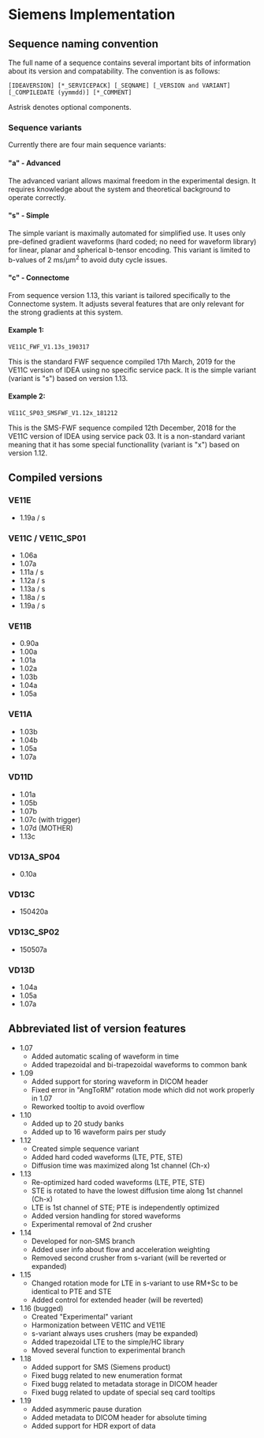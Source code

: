 # Siemens Implementation

## Sequence naming convention
The full name of a sequence contains several important bits of information about its version and compatability. The convention is as follows:

    [IDEAVERSION] [*_SERVICEPACK] [_SEQNAME] [_VERSION and VARIANT] [_COMPILEDATE (yymmdd)] [*_COMMENT]

Astrisk denotes optional components.

### Sequence variants
Currently there are four main sequence variants: 
#### "a" - Advanced
The advanced variant allows maximal freedom in the experimental design. It requires knowledge about the system and theoretical background to operate correctly.

#### "s" - Simple
The simple variant is maximally automated for simplified use. It uses only pre-defined gradient waveforms (hard coded; no need for waveform library) for linear, planar and spherical b-tensor encoding. This variant is limited to b-values of 2 ms/µm<sup>2</sup> to avoid duty cycle issues. 

#### "c" - Connectome
From sequence version 1.13, this variant is tailored specifically to the Connectome system. It adjusts several features that are only relevant for the strong gradients at this system.

#### Example 1:
    VE11C_FWF_V1.13s_190317
This is the standard FWF sequence compiled 17th March, 2019 for the VE11C version of IDEA using no specific service pack. It is the simple variant (variant is "s") based on version 1.13.

#### Example 2:
    VE11C_SP03_SMSFWF_V1.12x_181212
This is the SMS-FWF sequence compiled 12th December, 2018 for the VE11C version of IDEA using service pack 03. It is a non-standard variant meaning that it has some special functionallity (variant is "x") based on version 1.12.

## Compiled versions

### VE11E
* 1.19a / s

### VE11C / VE11C_SP01
* 1.06a
* 1.07a
* 1.11a / s
* 1.12a / s
* 1.13a / s
* 1.18a / s
* 1.19a / s

### VE11B
* 0.90a
* 1.00a
* 1.01a
* 1.02a
* 1.03b
* 1.04a
* 1.05a

### VE11A
* 1.03b
* 1.04b
* 1.05a
* 1.07a

### VD11D
* 1.01a
* 1.05b
* 1.07b
* 1.07c (with trigger)
* 1.07d (MOTHER)
* 1.13c

### VD13A_SP04
* 0.10a

### VD13C
* 150420a

### VD13C_SP02
* 150507a

### VD13D
* 1.04a
* 1.05a
* 1.07a

## Abbreviated list of version features
* 1.07
  * Added automatic scaling of waveform in time
  * Added trapezoidal and bi-trapezoidal waveforms to common bank
* 1.09
  * Added support for storing waveform in DICOM header
  * Fixed error in "AngToRM" rotation mode which did not work properly in 1.07
  * Reworked tooltip to avoid overflow
* 1.10
  * Added up to 20 study banks
  * Added up to 16 waveform pairs per study
* 1.12
  * Created simple sequence variant
  * Added hard coded waveforms (LTE, PTE, STE)
  * Diffusion time was maximized along 1st channel (Ch-x)
* 1.13
  * Re-optimized hard coded waveforms (LTE, PTE, STE)
  * STE is rotated to have the lowest diffusion time along 1st channel (Ch-x)
  * LTE is 1st channel of STE; PTE is independently optimized
  * Added version handling for stored waveforms
  * Experimental removal of 2nd crusher
* 1.14
  * Developed for non-SMS branch
  * Added user info about flow and acceleration weighting
  * Removed second crusher from s-variant (will be reverted or expanded)
* 1.15
  * Changed rotation mode for LTE in s-variant to use RM+Sc to be identical to PTE and STE
  * Added control for extended header (will be reverted)
* 1.16 (bugged)
  * Created "Experimental" variant
  * Harmonization between VE11C and VE11E
  * s-variant always uses crushers (may be expanded)
  * Added trapezoidal LTE to the simple/HC library
  * Moved several function to experimental branch
* 1.18 
  * Added support for SMS (Siemens product)
  * Fixed bugg related to new enumeration format
  * Fixed bugg related to metadata storage in DICOM header
  * Fixed bugg related to update of special seq card tooltips
* 1.19
  * Added asymmeric pause duration
  * Added metadata to DICOM header for absolute timing
  * Added support for HDR export of data
  
